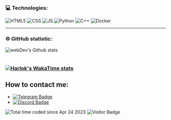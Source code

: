 ### 💻 Technologies:

<div>
<img alt ="HTML5" src="https://img.shields.io/badge/HTML5-E34F26?style=for-the-badge&logo=html5&logoColor=white"/>
<img alt = "CSS" src="https://img.shields.io/badge/CSS3-1572B6?style=for-the-badge&logo=css3&logoColor=white"/>
<img alt = "JS" src="https://img.shields.io/badge/JavaScript-F7DF1E?style=for-the-badge&logo=javascript&logoColor=black"/>
<img alt="Python" src="https://img.shields.io/badge/python-%2314354C.svg?&style=for-the-badge&logo=python&logoColor=white"/>
<img alt="C++" src="https://img.shields.io/badge/C%2B%2B-00599C?style=for-the-badge&logo=c%2B%2B&logoColor=white">
<img alt="Docker" src="https://img.shields.io/badge/docker-%230db7ed.svg?style=for-the-badge&logo=docker&logoColor=white">
</div>

---

### ⚙️ GitHub statistic:

<table>
      <img align="center" src="http://github-readme-streak-stats.herokuapp.com?user=qwoe1x&theme=dark&background=000000" alt="webDev's Github stats" />
</table>

### [![Harlok's WakaTime stats](https://github-readme-stats.vercel.app/api/wakatime?username=@qwoe1x)](https://github.com/qwoe1x/github-readme-stats)

## How to contact me:

- [![Telegram Badge](https://img.shields.io/badge/-Telegram-blue?style=flat&logo=Telegram&logoColor=white)](https://t.me/qwoe1x)
- [![Discord Badge](https://img.shields.io/badge/-Discord-blue?style=flat&logo=Discord&logoColor=white)](https://discordapp.com/users/852586781727916073)

<img src="https://wakatime.com/badge/user/9efbec17-d50f-46da-bb0c-8d4b15114d29.svg" alt="Total time coded since Apr 24 2023" /></a>
![Visitor Badge](https://visitor-badge.laobi.icu/badge?page_id=@qwoe1x)
